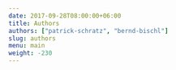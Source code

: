 ```yaml
---
date: 2017-09-28T08:00:00+06:00
title: Authors
authors: ["patrick-schratz", "bernd-bischl"]
slug: authors
menu: main
weight: -230
---
```


